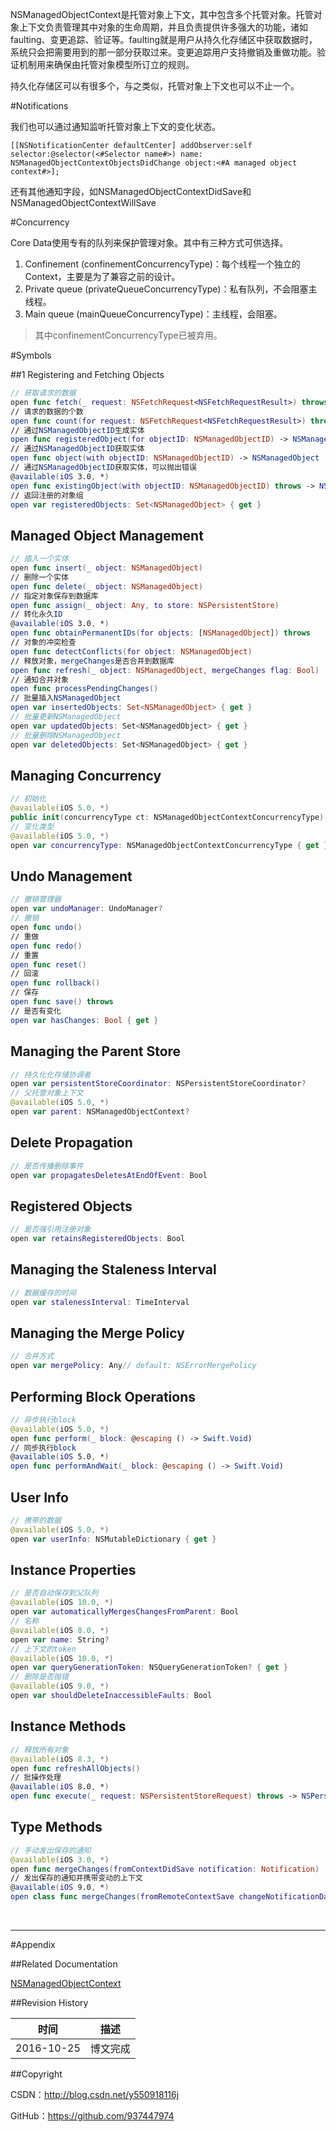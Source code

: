 NSManagedObjectContext是托管对象上下文，其中包含多个托管对象。托管对象上下文负责管理其中对象的生命周期，并且负责提供许多强大的功能，诸如faulting、变更追踪、验证等。faulting就是用户从持久化存储区中获取数据时，系统只会把需要用到的那一部分获取过来。变更追踪用户支持撤销及重做功能。验证机制用来确保由托管对象模型所订立的规则。

持久化存储区可以有很多个，与之类似，托管对象上下文也可以不止一个。

#Notifications

我们也可以通过通知监听托管对象上下文的变化状态。

```objc
[[NSNotificationCenter defaultCenter] addObserver:self selector:@selector(<#Selector name#>) name: NSManagedObjectContextObjectsDidChange object:<#A managed object context#>];
```

还有其他通知字段，如NSManagedObjectContextDidSave和NSManagedObjectContextWillSave

#Concurrency

Core Data使用专有的队列来保护管理对象。其中有三种方式可供选择。

1. Confinement (confinementConcurrencyType)：每个线程一个独立的Context，主要是为了兼容之前的设计。
2. Private queue (privateQueueConcurrencyType)：私有队列，不会阻塞主线程。
3. Main queue (mainQueueConcurrencyType)：主线程，会阻塞。

> 其中confinementConcurrencyType已被弃用。

#Symbols

##1 Registering and Fetching Objects

```swift
// 获取请求的数据
open func fetch(_ request: NSFetchRequest<NSFetchRequestResult>) throws -> [Any]
// 请求的数据的个数
open func count(for request: NSFetchRequest<NSFetchRequestResult>) throws -> Int
// 通过NSManagedObjectID生成实体
open func registeredObject(for objectID: NSManagedObjectID) -> NSManagedObject?
// 通过NSManagedObjectID获取实体
open func object(with objectID: NSManagedObjectID) -> NSManagedObject
// 通过NSManagedObjectID获取实体，可以抛出错误
@available(iOS 3.0, *)
open func existingObject(with objectID: NSManagedObjectID) throws -> NSManagedObject
// 返回注册的对象组
open var registeredObjects: Set<NSManagedObject> { get }
```

## Managed Object Management

```swift
// 插入一个实体
open func insert(_ object: NSManagedObject)
// 删除一个实体
open func delete(_ object: NSManagedObject)
// 指定对象保存到数据库
open func assign(_ object: Any, to store: NSPersistentStore)
// 转化永久ID
@available(iOS 3.0, *)
open func obtainPermanentIDs(for objects: [NSManagedObject]) throws
// 对象的冲突检查
open func detectConflicts(for object: NSManagedObject)
// 释放对象，mergeChanges是否合并到数据库
open func refresh(_ object: NSManagedObject, mergeChanges flag: Bool)
// 通知合并对象
open func processPendingChanges()
// 批量插入NSManagedObject
open var insertedObjects: Set<NSManagedObject> { get }
// 批量更新NSManagedObject
open var updatedObjects: Set<NSManagedObject> { get }
// 批量删除NSManagedObject
open var deletedObjects: Set<NSManagedObject> { get }
```

## Managing Concurrency

```swift
// 初始化
@available(iOS 5.0, *)
public init(concurrencyType ct: NSManagedObjectContextConcurrencyType)
// 变化类型
@available(iOS 5.0, *)
open var concurrencyType: NSManagedObjectContextConcurrencyType { get }
```

## Undo Management

```swift
// 撤销管理器
open var undoManager: UndoManager?
// 撤销
open func undo()
// 重做
open func redo()
// 重置
open func reset()
// 回滚
open func rollback()
// 保存
open func save() throws
// 是否有变化
open var hasChanges: Bool { get }
```

## Managing the Parent Store

```swift
// 持久化化存储协调者
open var persistentStoreCoordinator: NSPersistentStoreCoordinator?
// 父托管对象上下文
@available(iOS 5.0, *)
open var parent: NSManagedObjectContext?
```

## Delete Propagation

```swift
// 是否传播删除事件
open var propagatesDeletesAtEndOfEvent: Bool
```

## Registered Objects

```swift
// 是否强引用注册对象
open var retainsRegisteredObjects: Bool
```

## Managing the Staleness Interval

```swift
// 数据缓存的时间
open var stalenessInterval: TimeInterval
```

## Managing the Merge Policy

```swift
// 合并方式
open var mergePolicy: Any// default: NSErrorMergePolicy
```

## Performing Block Operations

```swift
// 异步执行block
@available(iOS 5.0, *)
open func perform(_ block: @escaping () -> Swift.Void)
// 同步执行block
@available(iOS 5.0, *)
open func performAndWait(_ block: @escaping () -> Swift.Void)
```

## User Info

```swift
// 携带的数据
@available(iOS 5.0, *)
open var userInfo: NSMutableDictionary { get }
```

## Instance Properties

```swift
// 是否自动保存到父队列
@available(iOS 10.0, *)
open var automaticallyMergesChangesFromParent: Bool
// 名称
@available(iOS 8.0, *)
open var name: String?
// 上下文的token
@available(iOS 10.0, *)
open var queryGenerationToken: NSQueryGenerationToken? { get }
// 删除是否抛错
@available(iOS 9.0, *)
open var shouldDeleteInaccessibleFaults: Bool
```

## Instance Methods

```swift
// 释放所有对象
@available(iOS 8.3, *)
open func refreshAllObjects()
// 批操作处理
@available(iOS 8.0, *)
open func execute(_ request: NSPersistentStoreRequest) throws -> NSPersistentStoreResult
```

## Type Methods

```swift
// 手动发出保存的通知
@available(iOS 3.0, *)
open func mergeChanges(fromContextDidSave notification: Notification)
// 发出保存的通知并携带变动的上下文
@available(iOS 9.0, *)
open class func mergeChanges(fromRemoteContextSave changeNotificationData: [AnyHashable : Any], into contexts: [NSManagedObjectContext])
```

&#160;

----------

#Appendix

##Related Documentation

[NSManagedObjectContext](https://developer.apple.com/reference/coredata/nsmanagedobjectcontext)

##Revision History

| 时间 | 描述 |
| ---- | ---- |
| 2016-10-25 | 博文完成 |

##Copyright

CSDN：http://blog.csdn.net/y550918116j

GitHub：https://github.com/937447974